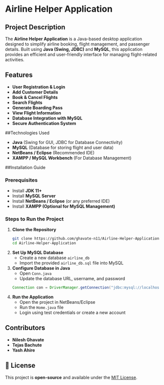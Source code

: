 # Airline Helper Application

## Project Description
The **Airline Helper Application** is a Java-based desktop application designed to simplify airline booking, flight management, and passenger details. Built using **Java (Swing, JDBC)** and **MySQL**, this application provides an efficient and user-friendly interface for managing flight-related activities.

## Features
- **User Registration & Login**
- **Add Customer Details**
- **Book & Cancel Flights**
- **Search Flights**
- **Generate Boarding Pass**
- **View Flight Information**
- **Database Integration with MySQL**
- **Secure Authentication System**

##Technologies Used
- **Java** (Swing for GUI, JDBC for Database Connectivity)
- **MySQL** (Database for storing flight and user data)
- **NetBeans / Eclipse** (Recommended IDE)
- **XAMPP / MySQL Workbench** (For Database Management)

##Installation Guide
### Prerequisites
- Install **JDK 11+**
- Install **MySQL Server**
- Install **NetBeans / Eclipse** (or any preferred IDE)
- Install **XAMPP (Optional for MySQL Management)**

### Steps to Run the Project
1. **Clone the Repository**
   ```sh
   git clone https://github.com/ghavate-n11/Airline-Helper-Application.git
   cd Airline-Helper-Application
   ```
2. **Set Up MySQL Database**
   - Create a new database `airline_db`
   - Import the provided `airline_db.sql` file into MySQL
3. **Configure Database in Java**
   - Open `Conn.java`
   - Update the database URL, username, and password
   ```java
   Connection con = DriverManager.getConnection("jdbc:mysql://localhost:3306/airline_db", "root", "password");
   ```
4. **Run the Application**
   - Open the project in NetBeans/Eclipse
   - Run the `Home.java` file
   - Login using test credentials or create a new account


## Contributors
- **Nilesh Ghavate** 
- **Tejas Bachute**
- **Yash Ahire**

## 📜 License
This project is **open-source** and available under the [MIT License](LICENSE).
